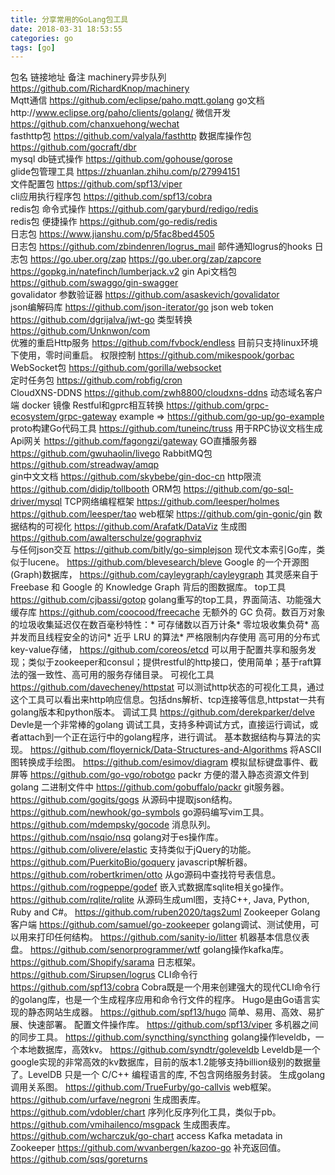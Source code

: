 ```yaml
---
title: 分享常用的GoLang包工具
date: 2018-03-31 18:53:55
categories: go
tags: [go]
---
```

包名													链接地址														备注
machinery异步队列										https://github.com/RichardKnop/machinery	
Mqtt通信												https://github.com/eclipse/paho.mqtt.golang					go文档http://www.eclipse.org/paho/clients/golang/
微信开发												https://github.com/chanxuehong/wechat	
fasthttp包											https://github.com/valyala/fasthttp	
数据库操作包											https://github.com/gocraft/dbr	
mysql db链式操作										https://github.com/gohouse/gorose	
glide包管理工具										https://zhuanlan.zhihu.com/p/27994151	
文件配置包											https://github.com/spf13/viper	
cli应用执行程序包										https://github.com/spf13/cobra	
redis包 命令式操作									https://github.com/garyburd/redigo/redis	
redis包 便捷操作										https://github.com/go-redis/redis	
日志包												https://www.jianshu.com/p/5fac8bed4505	
日志包												https://github.com/zbindenren/logrus_mail					邮件通知logrus的hooks
日志包   											https://go.uber.org/zap 	https://go.uber.org/zap/zapcore 	https://gopkg.in/natefinch/lumberjack.v2
gin Api文档包										https://github.com/swaggo/gin-swagger	
govalidator 参数验证器								https://github.com/asaskevich/govalidator	
json编解码库											https://github.com/json-iterator/go	
json web token										https://github.com/dgrijalva/jwt-go	
类型转换												https://github.com/Unknwon/com	
优雅的重启Http服务									https://github.com/fvbock/endless							目前只支持linux环境下使用，零时间重启。
权限控制												https://github.com/mikespook/gorbac	
WebSocket包											https://github.com/gorilla/websocket	
定时任务包											https://github.com/robfig/cron		
CloudXNS-DDNS										https://github.com/zwh8800/cloudxns-ddns					动态域名客户端 docker 镜像
Restful和gprc相互转换									https://github.com/grpc-ecosystem/grpc-gateway				example => https://github.com/go-up/go-example
proto构建Go代码工具									https://github.com/tuneinc/truss							用于RPC协议文档生成
Api网关												https://github.com/fagongzi/gateway	
GO直播服务器											https://github.com/gwuhaolin/livego	
RabbitMQ包											https://github.com/streadway/amqp	
gin中文文档											https://github.com/skybebe/gin-doc-cn
http限流												https://github.com/didip/tollbooth
ORM包												https://github.com/go-sql-driver/mysql
TCP网络编程框架										https://github.com/leesper/holmes	https://github.com/leesper/tao
web框架												https://github.com/gin-gonic/gin
数据结构的可视化										https://github.com/Arafatk/DataViz
生成图												https://github.com/awalterschulze/gographviz	
与任何json交互										https://github.com/bitly/go-simplejson
现代文本索引Go库，类似于lucene。						https://github.com/blevesearch/bleve
Google 的一个开源图(Graph)数据库，						https://github.com/cayleygraph/cayleygraph 					其灵感来自于 Freebase 和 Google 的 Knowledge Graph 背后的图数据库。
top工具												https://github.com/cjbassi/gotop							golang重写的top工具，界面简洁、功能强大
缓存库 												https://github.com/coocood/freecache						无额外的 GC 负荷。数百万对象的垃圾收集延迟仅在数百毫秒特性：* 可存储数以百万计条* 零垃圾收集负荷* 高并发而且线程安全的访问* 近乎 LRU 的算法* 严格限制内存使用
高可用的分布式key-value存储，							https://github.com/coreos/etcd	可以用于配置共享和服务发现；类似于zookeeper和consul；提供restful的http接口，使用简单；基于raft算法的强一致性、高可用的服务存储目录。
可视化工具											https://github.com/davecheney/httpstat						可以测试http状态的可视化工具，通过这个工具可以看出来http响应信息。包括dns解析、tcp连接等信息,httpstat一共有golang版本和python版本。
调试工具												https://github.com/derekparker/delve						Devle是一个非常棒的golang 调试工具，支持多种调试方式，直接运行调试，或者attach到一个正在运行中的golang程序，进行调试。
基本数据结构与算法的实现。								https://github.com/floyernick/Data-Structures-and-Algorithms
将ASCII图转换成手绘图。								https://github.com/esimov/diagram
模拟鼠标键盘事件、截屏等								https://github.com/go-vgo/robotgo
packr 方便的潜入静态资源文件到golang 二进制文件中			https://github.com/gobuffalo/packr
git服务器。											https://github.com/gogits/gogs
从源码中提取json结构。 								https://github.com/newhook/go-symbols
go源码编写vim工具。									https://github.com/mdempsky/gocode
消息队列。											https://github.com/nsqio/nsq
golang对于es操作库。 									https://github.com/olivere/elastic
支持类似于jQuery的功能。 								https://github.com/PuerkitoBio/goquery
javascript解析器。 									https://github.com/robertkrimen/otto
从go源码中查找符号表信息。 								https://github.com/rogpeppe/godef
嵌入式数据库sqlite相关go操作。 							https://github.com/rqlite/rqlite
从源码生成uml图，支持C++, Java, Python, Ruby and C#。 	https://github.com/ruben2020/tags2uml
Zookeeper Golang客户端								https://github.com/samuel/go-zookeeper
golang调试、测试使用，可以用来打印任何结构。 				https://github.com/sanity-io/litter
机器基本信息仪表盘。 									https://github.com/senorprogrammer/wtf
golang操作kafka库。 									https://github.com/Shopify/sarama
日志框架。 											https://github.com/Sirupsen/logrus
CLI命令行  											https://github.com/spf13/cobra			Cobra既是一个用来创建强大的现代CLI命令行的golang库，也是一个生成程序应用和命令行文件的程序。
Hugo是由Go语言实现的静态网站生成器。						https://github.com/spf13/hugo 			简单、易用、高效、易扩展、快速部署。 
配置文件操作库。 										https://github.com/spf13/viper
多机器之间的同步工具。 									https://github.com/syncthing/syncthing
golang操作leveldb，一个本地数据库，高效kv。 			https://github.com/syndtr/goleveldb 	Leveldb是一个google实现的非常高效的kv数据库，目前的版本1.2能够支持billion级别的数据量了。LevelDB 只是一个 C/C++ 编程语言的库, 不包含网络服务封装。
生成golang调用关系图。 								https://github.com/TrueFurby/go-callvis
web框架。 											https://github.com/urfave/negroni
生成图表库。											https://github.com/vdobler/chart
序列化反序列化工具，类似于pb。 							https://github.com/vmihailenco/msgpack
生成图表库。 											https://github.com/wcharczuk/go-chart
access Kafka metadata in Zookeeper 					https://github.com/wvanbergen/kazoo-go
补充返回值。											https://github.com/sqs/goreturns


